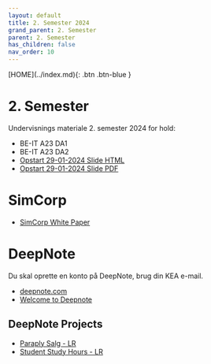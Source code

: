 ```yaml
---
layout: default
title: 2. Semester 2024
grand_parent: 2. Semester
parent: 2. Semester
has_children: false
nav_order: 10
---
```


<span class="fs-1">
[HOME](../index.md){: .btn .btn-blue }
</span>

# 2. Semester
Undervisnings materiale 2. semester 2024 for hold:
- BE-IT A23 DA1
- BE-IT A23 DA2
- [Opstart 29-01-2024 Slide HTML](../slide/Opstart_29012024.html)
- [Opstart 29-01-2024 Slide PDF](../slide/Opstart_29012024.pdf)

# SimCorp
- [SimCorp White Paper](../simcorp/SimCorp_Machine_learning_white_paper.pdf)

# DeepNote
Du skal oprette en konto på DeepNote, brug din KEA e-mail.

- [deepnote.com](https://deepnote.com)
- [Welcome to Deepnote](https://deepnote.com/docs)

## DeepNote Projects
- [Paraply Salg - LR](https://deepnote.com/workspace/tue_hellstern-9dbbf77c-5ba3-47b4-8076-45f48827bd4a/project/Linear-Regression-6abf011b-bf52-49b3-a892-c19a51868696/notebook/Paraply%20Salg-70510c878d384ec6b74c1566ff33dda3)
- [Student Study Hours - LR](https://deepnote.com/workspace/tue_hellstern-9dbbf77c-5ba3-47b4-8076-45f48827bd4a/project/Linear-Regression-6abf011b-bf52-49b3-a892-c19a51868696/notebook/Student%20Study%20Hours-7e3924dfd5854babae8666427ba1a665)
